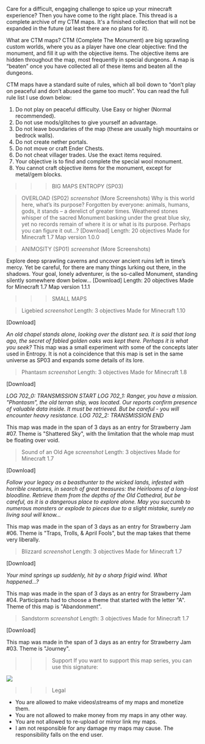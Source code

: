 Care for a difficult, engaging challenge to spice up your minecraft experience? Then you have come to the right place. 
This thread is a complete archive of my CTM maps. It's a finished collection that will not be expanded in the future (at least there are no plans for it).

What are CTM maps?
CTM (Complete The Monument) are big sprawling custom worlds, where you as a player have one clear objective: find the monument, and fill it up with the objective items. The objective items are hidden throughout the map, most frequently in special dungeons. A map is “beaten” once you have collected all of these items and beaten all the dungeons.

CTM maps have a standard suite of rules, which all boil down to “don’t play on peaceful and don’t abused the game too much”. You can read the full rule list I use down below:

1. Do not play on peaceful difficulty. Use Easy or higher (Normal recommended).
2. Do not use mods/glitches to give yourself an advantage.
3. Do not leave boundaries of the map (these are usually high mountains or bedrock walls).
4. Do not create nether portals.
5. Do not move or craft Ender Chests.
6. Do not cheat villager trades. Use the exact items required.
7. Your objective is to find and complete the special wool monument.
8. You cannot craft objective items for the monument, except for metal/gem blocks.

>>>BIG MAPS
>ENTROPY (SP03)


>OVERLOAD (SP02)
*screenshot*
(More Screenshots)
Why is this world here, what’s its purpose? Forgotten by everyone: animals, humans, gods, it stands – a derelict of greater times. Weathered stones whisper of the sacred Monument basking under the great blue sky, yet no records remain of where it is or what is its purpose. Perhaps you can figure it out…?
[Download]
Length: 20 objectives
Made for Minecraft 1.7
Map version 1.0.0


>ANIMOSITY (SP01)
*screenshot*
(More Screenshots)

Explore deep sprawling caverns and uncover ancient ruins left in time’s mercy. Yet be careful, for there are many things lurking out there, in the shadows. Your goal, lonely adventurer, is the so-called Monument, standing silently somewhere down below…
[Download]
Length: 20 objectives
Made for Minecraft 1.7
Map version 1.1.1




>>>SMALL MAPS


>Ligebied
*screenshot*
Length: 3 objectives
Made for Minecraft 1.10

[Download]

<i>An old chapel stands alone, looking over the distant sea. It is said that long ago, the secret of fabled golden oaks was kept there. Perhaps it is what you seek?</i>
This map was a small experiment with some of the concepts later used in Entropy. It is not a coincidence that this map is set in the same universe as SP03 and expands some details of its lore.


> Phantasm
*screenshot*
Length: 3 objectives
Made for Minecraft 1.8

[Download]

<i>LOG 702_0: TRANSMISSION START
LOG 702_1: Ranger, you have a mission. "Phantasm", the old terran ship, was located. Our reports confirm presence of valuable data inside. It must be retrieved. But be careful - you will encounter heavy resistance.
LOG 702_2: TRANSMISSION END</i>

This map was made in the span of 3 days as an entry for Strawberry Jam #07. Theme is "Shattered Sky", with the limitation that the whole map must be floating over void. 


>Sound of an Old Age
*screenshot*
Length: 3 objectives
Made for Minecraft 1.7

[Download]

<i>Follow your legacy as a beasthunter to the wicked lands, infested with horrible creatures, in search of great treasures: the Heirlooms of a long-lost bloodline. Retrieve them from the depths of the Old Cathedral, but be careful, as it is a dangerous place to explore alone. May you succumb to numerous monsters or explode to pieces due to a slight mistake, surely no living soul will know...</i>

This map was made in the span of 3 days as an entry for Strawberry Jam #06. Theme is "Traps, Trolls, & April Fools", but the map takes that theme very liberally.


>Blizzard
*screenshot*
Length: 3 objectives
Made for Minecraft 1.7

[Download]

<i>Your mind springs up suddenly, hit by a sharp frigid wind. What happened...?</i>

This map was made in the span of 3 days as an entry for Strawberry Jam #04. Participants had to choose a theme that started with the letter "A". Theme of this map is "Abandonment".


>Sandstorm
*screenshot*
Length: 3 objectives
Made for Minecraft 1.7

[Download]

This map was made in the span of 3 days as an entry for Strawberry Jam #03. Theme is "Journey".



>>>Support
If you want to support this map series, you can use this signature:


<a href="http://www.minecraftforum.net/topic/1978705-ctm-simulation-protocol-series-by-tikarohd/"><img src='http://i.imgur.com/3cPOG4H.png' /></a>


>>>Legal
- You are allowed to make videos\streams of my maps and monetize them.
- You are not allowed to make money from my maps in any other way.
- You are not allowed to re-upload or mirror link my maps.
- I am not responsible for any damage my maps may cause. The responsibility falls on the end user.
